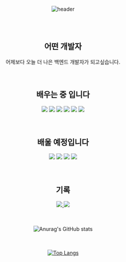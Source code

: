 <div align=center>

![header](https://capsule-render.vercel.app/api?type=wave&color=auto&height=250&section=header&text=용식%20Github&fontSize=48)
 
</br>
</br>
 <h2>어떤 개발자</h2>
 어제보다 오늘 더 나은 백엔드 개발자가 되고싶습니다.
</br>
</br>
</br>
 <h2>배우는 중 입니다</h2>
<img src="https://img.shields.io/badge/Html5-E34F26?style=for-the-badge&logo=html5&logoColor=fff"/>
<img src="https://img.shields.io/badge/Css-1572B6?style=for-the-badge&logo=css&logoColor=fff"/>
<img src="https://img.shields.io/badge/Javascript-F7DF1E?style=for-the-badge&logo=javascript&logoColor=fff"/>
<img src="https://img.shields.io/badge/Node.js-339933?style=for-the-badge&logo=nodedotjs&logoColor=fff"/>
<img src="https://img.shields.io/badge/Mysql-4479A1?style=for-the-badge&logo=mysql&logoColor=fff"/>
<img src="https://img.shields.io/badge/Npm-CB3837?style=for-the-badge&logo=npm&logoColor=fff"/>
</br>
</br>
</br>
<h2>배울 예정입니다</h2>
<img src="https://img.shields.io/badge/React-61DAFB?style=for-the-badge&logo=react&logoColor=fff"/>
<img src="https://img.shields.io/badge/Typescript-3178C6?style=for-the-badge&logo=typescript&logoColor=fff"/>
<img src="https://img.shields.io/badge/Nestjs-E0234E?style=for-the-badge&logo=nestjs&logoColor=fff"/>
<img src="https://img.shields.io/badge/Jest-C21325?style=for-the-badge&logo=jest&logoColor=fff"/>
</br>
</br>
</br>
<h2>기록</h2>
<a href="https://ystar5008.tistory.com/">
<img src="https://img.shields.io/badge/Tistory-000000?style=for-the-badge&logo=tistory&logoColor=fff"/>
</a>
<a href="https://ystar5008.notion.site/Index-ys-587b61b84f174ccdb671b0fd92b4411f/">
<img src="https://img.shields.io/badge/Notion-000000?style=for-the-badge&logo=notion&logoColor=fff"/>
</a>
</br>
</br>
</br>

![Anurag's GitHub stats](https://github-readme-stats.vercel.app/api?username=ystar5008&show_icons=true&theme=radical)
</br>
</br>
</br>

[![Top Langs](https://github-readme-stats.vercel.app/api/top-langs/?username=ystar5008&layout=compact&role=OWNER,ORGANIZATION_MEMBER,COLLABORATOR)](https://github.com/ystar5008/github-readme-stats)



 </div>
